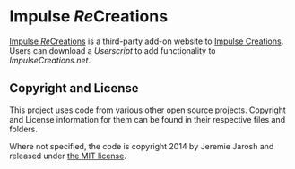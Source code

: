 Impulse *Re*Creations
=====================

[Impulse *Re*Creations](http://impulserecreations.appspot.com/) is a third-party
add-on website to [Impulse Creations](http://www.impulsecreations.net/).  Users
can download a _Userscript_ to add functionality to _ImpulseCreations.net_.


Copyright and License
---------------------

This project uses code from various other open source projects.  Copyright and
License information for them can be found in their respective files and folders.

Where not specified, the code is copyright 2014 by Jeremie Jarosh and released
under [the MIT license](LICENSE).
